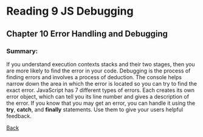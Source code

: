 # Reading 9 JS Debugging

## Chapter 10 Error Handling and Debugging

### Summary:
If you understand execution contexts stacks and their two stages, then you are more likely to find the error in your code.
Debugging is the process of finding errors and involves a process of deduction.
The console helps narrow down the area in which the error is located so you can try to find the exact error.
JavaScript has 7 different types of errors. Each creates its own error object, which can tell you its line number and gives a description of the error.
If you know that you may get an error, you can handle it using the **try**, **catch**, and **finally** statements. Use them to give your users helpful feedback.


[Back](README.md)